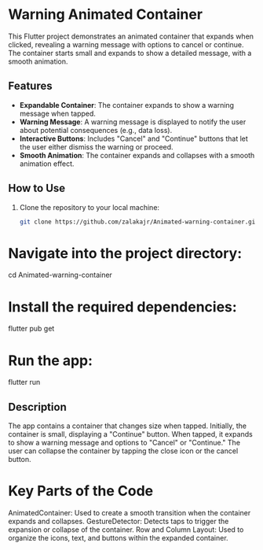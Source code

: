 # Warning Animated Container

This Flutter project demonstrates an animated container that expands when clicked, revealing a warning message with options to cancel or continue. The container starts small and expands to show a detailed message, with a smooth animation.

## Features

- **Expandable Container**: The container expands to show a warning message when tapped.
- **Warning Message**: A warning message is displayed to notify the user about potential consequences (e.g., data loss).
- **Interactive Buttons**: Includes "Cancel" and "Continue" buttons that let the user either dismiss the warning or proceed.
- **Smooth Animation**: The container expands and collapses with a smooth animation effect.

## How to Use

1. Clone the repository to your local machine:
   ```bash
   git clone https://github.com/zalakajr/Animated-warning-container.git
# Navigate into the project directory:
cd Animated-warning-container

# Install the required dependencies:
flutter pub get

# Run the app:
flutter run

## Description
The app contains a container that changes size when tapped. Initially, the container is small, displaying a "Continue" button. When tapped, it expands to show a warning message and options to "Cancel" or "Continue." The user can collapse the container by tapping the close icon or the cancel button.

# Key Parts of the Code
AnimatedContainer: Used to create a smooth transition when the container expands and collapses.
GestureDetector: Detects taps to trigger the expansion or collapse of the container.
Row and Column Layout: Used to organize the icons, text, and buttons within the expanded container.
